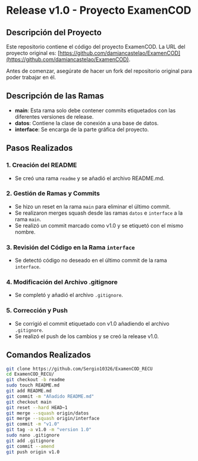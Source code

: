 # Release v1.0 - Proyecto ExamenCOD

## Descripción del Proyecto

Este repositorio contiene el código del proyecto ExamenCOD. La URL del proyecto original es: [https://github.com/damiancastelao/ExamenCOD](https://github.com/damiancastelao/ExamenCOD).

Antes de comenzar, asegúrate de hacer un fork del repositorio original para poder trabajar en él.

## Descripción de las Ramas

- **main**: Esta rama solo debe contener commits etiquetados con las diferentes versiones de release.
- **datos**: Contiene la clase de conexión a una base de datos.
- **interface**: Se encarga de la parte gráfica del proyecto.

## Pasos Realizados

### 1. Creación del README

- Se creó una rama `readme` y se añadió el archivo README.md.

### 2. Gestión de Ramas y Commits

- Se hizo un reset en la rama `main` para eliminar el último commit.
- Se realizaron merges squash desde las ramas `datos` e `interface` a la rama `main`.
- Se realizó un commit marcado como v1.0 y se etiquetó con el mismo nombre.

### 3. Revisión del Código en la Rama `interface`

- Se detectó código no deseado en el último commit de la rama `interface`.

### 4. Modificación del Archivo .gitignore

- Se completó y añadió el archivo `.gitignore`.

### 5. Corrección y Push

- Se corrigió el commit etiquetado con v1.0 añadiendo el archivo `.gitignore`.
- Se realizó el push de los cambios y se creó la release v1.0.

## Comandos Realizados

```bash
git clone https://github.com/Sergio10326/ExamenCOD_RECU
cd ExamenCOD_RECU/
git checkout -b readme
sudo touch README.md
git add README.md 
git commit -m "Añadido README.md"
git checkout main
git reset --hard HEAD~1
git merge --squash origin/datos
git merge --squash origin/interface 
git commit -m "v1.0"
git tag -a v1.0 -m "version 1.0"
sudo nano .gitignore
git add .gitignore 
git commit --amend
git push origin v1.0

